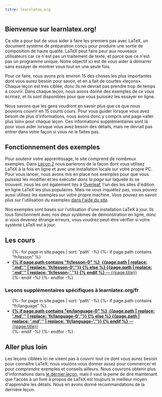 ```yaml
---
titre: learnlatex.org
---
```


## Bienvenue sur learnlatex.org!

Ce site a pour but de vous aider à faire les premiers pas avec LaTeX, un document
système de préparation conçu pour produire une sortie de composition de haute qualité. LaTeX peut
faire peur aux nouveaux utilisateurs car ce n'est pas un traitement de texte, et parce que ce n'est pas un
programme unique. Notre objectif ici est de vous aider à démarrer sans essayer de montrer
vous _tout_ en une seule fois.

Pour ce faire, nous avons pris environ 15 des choses les plus importantes dont vous aurez besoin pour
savoir, et en a fait de courtes «leçons». Chaque leçon est très ciblée, donc ils
ne devrait pas prendre trop de temps à couvrir. Dans chaque leçon, nous avons donné des exemples de ce
vous écririez, et ils sont disponibles pour que vous puissiez les essayer en ligne.

Nous savons que les gens voudront en savoir plus que ce que nous pouvons couvrir en 15 courts
cours. Pour vous guider lorsque vous avez besoin de plus d'informations, nous avons donc
y compris une page «aller plus loin» pour chaque leçon. Ces informations supplémentaires sont
là pour vous aider lorsque vous avez besoin des détails, mais ne devrait pas entrer dans votre
façon si vous ne le faites pas.

## Fonctionnement des exemples

Pour soutenir votre apprentissage, le site comprend de nombreux exemples. Dans
[Leçon 2](fr/lesson-02) nous parlerons de la façon dont vous utilisez LaTeX à la fois en ligne et avec
une installation locale sur votre propre PC. Pour vous lancer, nous avons mis en place
nos exemples pour que vous puissiez les modifier et les exécuter _dans la page_ sur laquelle ils se trouvent. nous
les ont également liés à [Overleaf](https://www.overleaf.com), l'un des
les sites d'édition en ligne LaTeX les plus populaires. Mais ne vous inquiétez pas, vous pouvez aussi
utilisez les exemples sur votre propre machine. Vous pouvez en savoir plus sur l'utilisation du
exemples [dans l'aide du site](fr/help).

Nos exemples sont basés sur l'utilisation d'une installation LaTeX à jour. Ils
tous fonctionnent avec nos deux systèmes de démonstration en ligne, donc si vous devenez étrange
erreurs, vous voudrez peut-être vérifier si votre système LaTeX est à jour.

## Les cours

<ul>
{%- for page in site.pages | sort: 'path' -%}
{%- if page.path  contains "fr/lesson" %}
<li><a href="{{page.path | replace: '.md','' | replace: 'fr/',''}}">
<b>
{% if page.path contains "fr/lesson-0" %}
&#160;{{page.path | replace: '.md','' | replace: 'fr/lesson-0',''}}
{% else %}
{{page.path | replace: '.md','' | replace: 'fr/lesson-',''}}
{% endif %}
</b>
&mdash; {{page.title}}</a></li>
{%- endif -%}
{%- endfor -%}
</ul>

### Leçons supplémentaires spécifiques à learnlatex.org/fr

<ul>
{%- for page in site.pages | sort: 'path' -%}
{%- if page.path  contains "fr/language" %}
<li><a href="{{page.path | replace: '.md','' | replace: 'fr/', ''}}">
<b>
{% if page.path contains "en/language-0" %}
&#160;{{page.path | replace: '.md','' | replace: 'fr/language-0',''}}
{% else %}
{{page.path | replace: '.md','' | replace: 'fr/language-',''}}
{% endif %}
</b>
&mdash; {{page.title}}</a></li>
{%- endif -%}
{%- endfor -%}
</ul>


## Aller plus loin

Les leçons ciblées ici ne visent pas à couvrir tout ce dont vous aurez besoin pour
connaître LaTeX; nous voulons vous donner assez pour commencer et pour _comprendre_
exemples et conseils ailleurs. Nous couvrons obtenir plus d'informations dans [le dernier
leçon](fr/lesson-15), mais il vaut la peine de dire maintenant que l'accès à un livre
à propos de LaTeX est toujours le meilleur moyen d'apprendre les détails. Nous en avons donné
recommandations de la dernière leçon.
